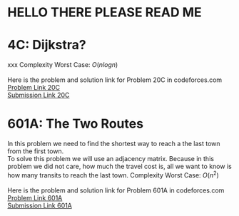 # HELLO THERE PLEASE READ ME

# 4C: Dijkstra?
xxx
Complexity Worst Case: *O*(*nlogn*)<br>
<br>
Here is the problem and solution link for Problem 20C in codeforces.com <br>
[Problem Link 20C](http://codeforces.com/problemset/problem/20/C) <br>
[Submission Link 20C]() <br>

# 601A: The Two Routes
In this problem we need to find the shortest way to reach a the last town from the first town. <br>
To solve this problem we will use an adjacency matrix. Because in this problem we did not care, how much the travel cost is, all we want to know is how many transits to reach the last town.
Complexity Worst Case: *O*(*n*<sup>2</sup>)<br>
<br>
Here is the problem and solution link for Problem 601A in codeforces.com <br>
[Problem Link 601A](http://codeforces.com/problemset/problem/601/A) <br>
[Submission Link 601A](http://codeforces.com/contest/601/submission/45582762) <br>
